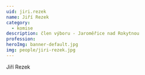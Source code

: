 ```yaml
---
uid: jiri.rezek
name: Jiří Rezek
category:
  - komise
description: člen výboru - Jaroměřice nad Rokytnou
profession:
heroImg: banner-default.jpg
img: people/jiri-rezek.jpg
---
```


Jiří Rezek
